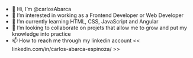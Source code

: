 - 👋 Hi, I’m @carlosAbarca
- 👀 I’m interested in working as a Frontend Developer or Web Developer
- 🌱 I’m currently learning HTML, CSS, JavaScript and Angular 
- 💞️ I’m looking to collaborate on projets that allow me to grow and put my knowledge into practice
- 📫 How to reach me through my linkedin account  << linkedin.com/in/carlos-abarca-espinoza/ >>

<!---
abarcaEs3/abarcaEs3 is a ✨ special ✨ repository because its `README.md` (this file) appears on your GitHub profile.
You can click the Preview link to take a look at your changes.
--->
